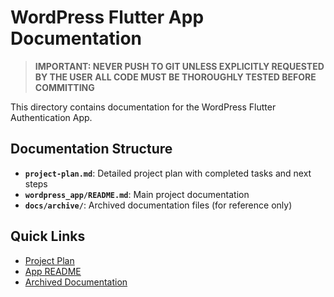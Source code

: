 # WordPress Flutter App Documentation

> **IMPORTANT: NEVER PUSH TO GIT UNLESS EXPLICITLY REQUESTED BY THE USER**
> **ALL CODE MUST BE THOROUGHLY TESTED BEFORE COMMITTING**

This directory contains documentation for the WordPress Flutter Authentication App.

## Documentation Structure

- **`project-plan.md`**: Detailed project plan with completed tasks and next steps
- **`wordpress_app/README.md`**: Main project documentation
- **`docs/archive/`**: Archived documentation files (for reference only)

## Quick Links

- [Project Plan](../project-plan.md)
- [App README](../wordpress_app/README.md)
- [Archived Documentation](./archive/README.md)
